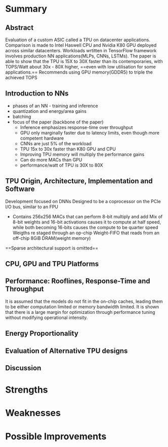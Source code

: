 # Summary
## Abstract
Evaluation of a custom ASIC called a TPU on datacenter applications. Comparison is made to Intel Haswell CPU and Nvidia K80 GPU deployed across similar datacenters. Workloads wrtitten in TensorFlow framework involves production NN applications(MLPs, CNNs, LSTMs). The paper is able to show that the TPU is 15X to 30X faster than its contemporaries, with TOPS/Watt about 30x - 80X higher, ==even with low utilisation for some applications.== Recommends using GPU memory(GDDR5) to triple the achieved TOPS
## Introduction to NNs
- phases of an NN - training and inference
- quantization and energy/area gains
- batching
- focus of the paper (backbone of the paper)
	- Inference emphasizes response-time over throughput
	- GPU only marginally faster due to latency limits, even though more competent hardware
	- CNNs are just 5% of the workload
	- TPU 15x to 30x  faster than K80 GPU and CPU
	- Improving TPU memory will multiply the performance gains 
	- Can do more MACs than GPU
	- performance/watt of TPU is 30X to 80X
## TPU Origin, Architecture, Implementation and Software
Development focused on DNNs
Designed to be a coprocessor on the PCIe I/O bus, similar to an FPU
- Contains 256x256 MACs that can perform 8-bit multiply and add
Mix of 8-bit weights and 16-bit activations causes it to compute at half speed, while both becoming 16-bits causes the compute to be quarter speed
Weigths re staged through an op-chip Weight-FIFO that reads from an off-chip 8GiB DRAM(weight memory)

==Sparse architectural support is omitted==


## CPU, GPU and TPU Platforms
## Performance: Rooflines, Response-Time and Throughput
It is assumed that the models do not fit in the on-chip caches, leading them to be either computation limited or memory bandwidth limited. It is shown that there is a large margin for optimization through performance tuning without modifying operational intensity. 

## Energy Proportionality
## Evaluation of Alternative TPU designs
## Discussion

# Strengths
# Weaknesses
# Possible Improvements